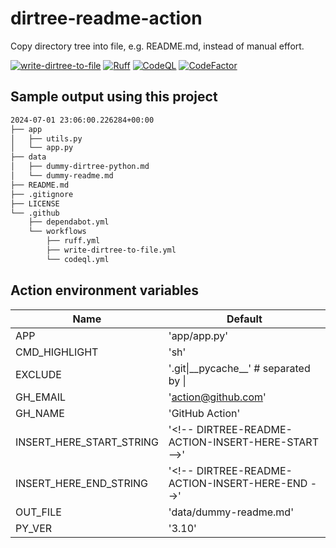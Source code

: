 # dirtree-readme-action

Copy directory tree into file, e.g. README.md, instead of manual effort.

[![write-dirtree-to-file](https://github.com/qte77/dirtree-readme-action/actions/workflows/write-dirtree-to-file.yml/badge.svg)](https://github.com/qte77/dirtree-readme-action/actions/workflows/write-dirtree-to-file.yml)
[![Ruff](https://github.com/qte77/dirtree-readme-action/actions/workflows/ruff.yml/badge.svg)](https://github.com/qte77/dirtree-readme-action/actions/workflows/ruff.yml)
[![CodeQL](https://github.com/qte77/dirtree-readme-action/actions/workflows/codeql.yml/badge.svg)](https://github.com/qte77/dirtree-readme-action/actions/workflows/codeql.yml)
[![CodeFactor](https://www.codefactor.io/repository/github/qte77/dirtree-readme-action/badge)](https://www.codefactor.io/repository/github/qte77/dirtree-readme-action)

## Sample output using this project

<!-- DIRTREE-README-ACTION-INSERT-HERE-START -->
```sh
2024-07-01 23:06:00.226284+00:00
├── app
│   ├── utils.py
│   └── app.py
├── data
│   ├── dummy-dirtree-python.md
│   └── dummy-readme.md
├── README.md
├── .gitignore
├── LICENSE
└── .github
    ├── dependabot.yml
    └── workflows
        ├── ruff.yml
        ├── write-dirtree-to-file.yml
        └── codeql.yml
```
<!-- DIRTREE-README-ACTION-INSERT-HERE-END -->

## Action environment variables

| Name | Default |
| - | - |
| APP | 'app/app.py' |
| CMD_HIGHLIGHT | 'sh' |
| EXCLUDE | '.git\|\_\_pycache\_\_' # separated by \| |
| GH_EMAIL | 'action@github.com' |
| GH_NAME | 'GitHub Action' |
| INSERT_HERE_START_STRING | '<\!-- DIRTREE-README-ACTION-INSERT-HERE-START -->' |
| INSERT_HERE_END_STRING | '<\!-- DIRTREE-README-ACTION-INSERT-HERE-END -->' |
| OUT_FILE | 'data/dummy-readme.md' |
| PY_VER | '3.10' |
